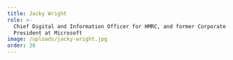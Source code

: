 ```yaml
---
title: Jacky Wright
role: >-
  Chief Digital and Information Officer for HMRC, and former Corporate Vice
  President at Microsoft
image: /uploads/jacky-wright.jpg
order: 28
---
```


